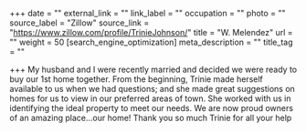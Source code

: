 +++
date = ""
external_link = ""
link_label = ""
occupation = ""
photo = ""
source_label = "Zillow"
source_link = "https://www.zillow.com/profile/TrinieJohnson/"
title = "W. Melendez"
url = ""
weight = 50
[search_engine_optimization]
meta_description = ""
title_tag = ""

+++
My husband and I were recently married and decided we were ready to buy our 1st home together. From the beginning, Trinie made herself available to us when we had questions; and she made great suggestions on homes for us to view in our preferred areas of town. She worked with us in identifying the ideal property to meet our needs. We are now proud owners of an amazing place…our home! Thank you so much Trinie for all your help